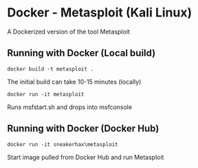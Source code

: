 # Docker - Metasploit (Kali Linux)

A Dockerized version of the tool Metasploit

## Running with Docker (Local build)

```docker build -t metasploit .```

The initial build can take 10-15 minutes (locally)

```docker run -it metasploit```

Runs msfstart.sh and drops into msfconsole

## Running with Docker (Docker Hub)

```docker run -it sneakerhax\metasploit```

Start image pulled from Docker Hub and run Metasploit
